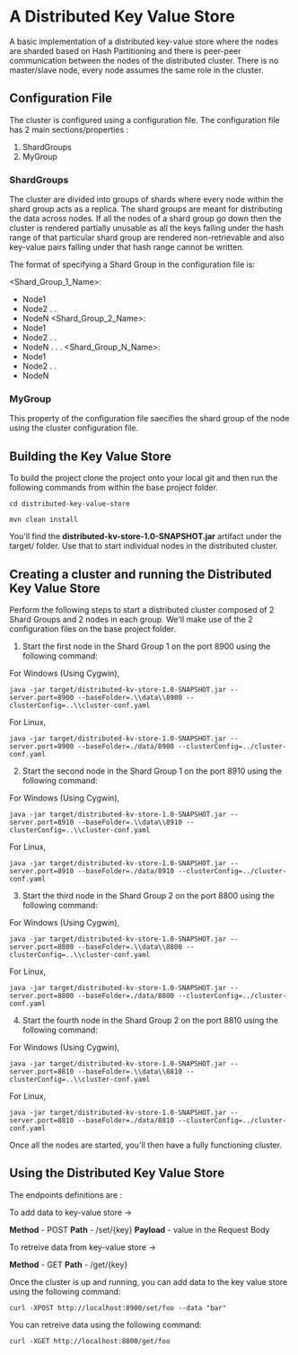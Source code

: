 # A Distributed Key Value Store
A basic implementation of a distributed key-value store where the nodes are sharded based on Hash Partitioning and there is peer-peer communication between the nodes of the distributed cluster. There is no master/slave node, every node assumes the same role in the cluster.

## Configuration File
The cluster is configured using a configuration file. The configuration file has 2 main sections/properties :
1. ShardGroups
2. MyGroup

### ShardGroups
The cluster are divided into groups of shards where every node within the shard group acts as a replica. The shard groups are meant for distributing the data across nodes. If all the nodes of a shard group go down then the cluster is rendered partially unusable as all the keys falling under the hash range of that particular shard group are rendered non-retrievable and also key-value pairs falling under that hash range cannot be written. 

The format of specifying a Shard Group in the configuration file is:

<Shard_Group_1_Name>:
  - Node1
  - Node2
  .
  .
  - NodeN
<Shard_Group_2_Name>:
  - Node1
  - Node2
  .
  .
  - NodeN
.
.
.
<Shard_Group_N_Name>:
  - Node1
  - Node2
  .
  .
  - NodeN

### MyGroup
This property of the configuration file saecifies the shard group of the node using the cluster configuration file.


## Building the Key Value Store
To build the project clone the project onto your local git and then run the following commands from within the base project folder.

```
cd distributed-key-value-store
```
```
mvn clean install
```
You'll find the <b>distributed-kv-store-1.0-SNAPSHOT.jar</b> artifact under the target/ folder. Use that to start individual nodes in the distributed cluster.




## Creating a cluster and running the Distributed Key Value Store

Perform the following steps to start a distributed cluster composed of 2 Shard Groups and 2 nodes in each group. We'll make use of the 2 configuration files on the base project folder.

1. Start the first node in the Shard Group 1 on the port 8900 using the following command:

For Windows (Using Cygwin),

``` 
java -jar target/distributed-kv-store-1.0-SNAPSHOT.jar --server.port=8900 --baseFolder=.\\data\\8900 --clusterConfig=..\\cluster-conf.yaml
```

For Linux,

``` 
java -jar target/distributed-kv-store-1.0-SNAPSHOT.jar --server.port=8900 --baseFolder=./data/8900 --clusterConfig=../cluster-conf.yaml
``` 

2. Start the second node in the Shard Group 1 on the port 8910 using the following command:

For Windows (Using Cygwin),

``` 
java -jar target/distributed-kv-store-1.0-SNAPSHOT.jar --server.port=8910 --baseFolder=.\\data\\8910 --clusterConfig=..\\cluster-conf.yaml
``` 

For Linux,

``` 
java -jar target/distributed-kv-store-1.0-SNAPSHOT.jar --server.port=8910 --baseFolder=./data/8910 --clusterConfig=../cluster-conf.yaml
``` 


3. Start the third node in the Shard Group 2 on the port 8800 using the following command:

For Windows (Using Cygwin),

``` 
java -jar target/distributed-kv-store-1.0-SNAPSHOT.jar --server.port=8800 --baseFolder=.\\data\\8800 --clusterConfig=..\\cluster-conf.yaml
``` 

For Linux,

``` 
java -jar target/distributed-kv-store-1.0-SNAPSHOT.jar --server.port=8800 --baseFolder=./data/8800 --clusterConfig=../cluster-conf.yaml
``` 



4. Start the fourth node in the Shard Group 2 on the port 8810 using the following command:

For Windows (Using Cygwin),

``` 
java -jar target/distributed-kv-store-1.0-SNAPSHOT.jar --server.port=8810 --baseFolder=.\\data\\8810 --clusterConfig=..\\cluster-conf.yaml
``` 

For Linux,

``` 
java -jar target/distributed-kv-store-1.0-SNAPSHOT.jar --server.port=8810 --baseFolder=./data/8810 --clusterConfig=../cluster-conf.yaml
``` 


Once all the nodes are started, you'll then have a fully functioning cluster.


## Using the Distributed Key Value Store

The endpoints definitions are :

To add data to key-value store ->  

<b>Method</b> - POST 
  <b>Path</b> - /set/{key} 
  <b>Payload</b> - value in the Request Body

To retreive data from key-value store ->  

<b>Method</b> - GET 
<b>Path</b> - /get/{key} 


Once the cluster is up and running, you can add data to the key value store using the following command:

```
curl -XPOST http://localhost:8900/set/foo --data "bar"
``` 

You can retreive data using the following command:

``` 
curl -XGET http://localhost:8800/get/foo
``` 




